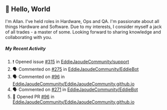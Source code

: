 ## :wave: Hello, World

I'm Allan. I've held roles in Hardware, Ops and QA. I'm passionate about all things Hardware and Software. Due to my interests, I consider myself a jack of all trades - a master of some. Looking forward to sharing knowledge and collaborating with you.

##### My Recent Activity
<!--START_SECTION:activity-->
1. ❗️ Opened issue [#315](https://github.com/EddieJaoudeCommunity/support/issues/315) in [EddieJaoudeCommunity/support](https://github.com/EddieJaoudeCommunity/support)
2. 🗣 Commented on [#275](https://github.com/EddieJaoudeCommunity/EddieBot/issues/275) in [EddieJaoudeCommunity/EddieBot](https://github.com/EddieJaoudeCommunity/EddieBot)
3. 🗣 Commented on [#96](https://github.com/EddieJaoudeCommunity/EddieJaoudeCommunity.github.io/issues/96) in [EddieJaoudeCommunity/EddieJaoudeCommunity.github.io](https://github.com/EddieJaoudeCommunity/EddieJaoudeCommunity.github.io)
4. 🗣 Commented on [#271](https://github.com/EddieJaoudeCommunity/EddieBot/issues/271) in [EddieJaoudeCommunity/EddieBot](https://github.com/EddieJaoudeCommunity/EddieBot)
5. 💪 Opened PR [#96](https://github.com/EddieJaoudeCommunity/EddieJaoudeCommunity.github.io/pull/96) in [EddieJaoudeCommunity/EddieJaoudeCommunity.github.io](https://github.com/EddieJaoudeCommunity/EddieJaoudeCommunity.github.io)
<!--END_SECTION:activity-->

<!--
**AllanRegush/AllanRegush** is a ✨ _special_ ✨ repository because its `README.md` (this file) appears on your GitHub profile.

Here are some ideas to get you started:

- 🔭 I’m currently working on ...
- 🌱 I’m currently learning ...
- 👯 I’m looking to collaborate on ...
- 🤔 I’m looking for help with ...
- 💬 Ask me about ...
- 📫 How to reach me: ...
- 😄 Pronouns: ...
- ⚡ Fun fact: ...
-->
